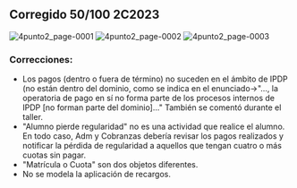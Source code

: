 ## Corregido 50/100 2C2023

![4punto2_page-0001](https://github.com/jporro/AnalisisDeLaInformacion/assets/103942784/1754dd12-a24e-4d25-bc5d-2fde3a1ba4ad)
![4punto2_page-0002](https://github.com/jporro/AnalisisDeLaInformacion/assets/103942784/ee915670-a210-44f5-a4f3-7da3a533b02b)
![4punto2_page-0003](https://github.com/jporro/AnalisisDeLaInformacion/assets/103942784/c461210c-5c43-4965-9ca1-0a020fddc3d2)

### Correcciones:
- Los pagos (dentro o fuera de término) no suceden en el ámbito de IPDP (no están dentro del dominio, como se indica en el enunciado->"..., la operatoria de pago en sí no forma parte de los procesos internos de IPDP [no forman parte del dominio]..." También se comentó durante el taller.
- "Alumno pierde regularidad" no es una actividad que realice el alumno. En todo caso, Adm y Cobranzas debería revisar los pagos realizados y notificar la pérdida de regularidad a aquellos que tengan cuatro o más cuotas sin pagar.
- "Matrícula o Cuota" son dos objetos diferentes.
- No se modela la aplicación de recargos.
